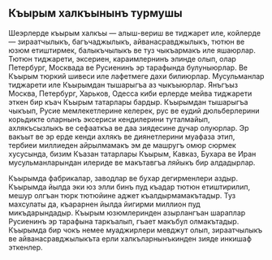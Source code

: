 ## Къырым халкъынынъ турмушы

Шеэрлерде къырым халкъы — алыш-вериш ве тиджарет иле, койлерде — зираатчылыкъ, багъчаджылыкъ, айванасравджылыкъ, тютюн ве юзюм етиштирмек, балыкъчылыкъ ве туз чыкъармакъ иле яшаюрлар.
Тютюн тиджарети, эксериен, караимлернинъ элинде олып, олар Петербург, Москвада ве Русиенинъ эр тарафында булуныюрлар.
Ве Къырым тюркий шивеси иле лафетмеге дахи билиюрлар.
Мусульманлар тиджарети иле Къырымдан тышарыгъа аз чыкъыюрлар.
Янъгъыз Москва, Петербург, Харьков, Одесса киби ерлерде мейва тиджарети эткен бир къач Къырым татарлары бардыр.
Къырымдан тышарыгъа чыкъып, Русие мемлекетлерине келерек, рус ве еудий дюльберлерини корьдикте оларнынъ эксериси кендилерини туталмайып, ахлякъсызлыкъ ве сефааткъа ве даа зиядесине дучар олуюрлар.
Эр вакъыт ве эр ерде кенди ахлякъ ве диянетлерини муафаза этип, тербиеи миллиеден айрылмамакъ эм де машругъ омюр сюрмек хусусында, бизим Къазан татарлары Къырым, Кавказ, Бухара ве Иран мусульманларындан илериде ве макътавгъа ляйыкъ бир алдадырлар.

Къырымда фабрикалар, заводлар ве бухар дегирменлери аздыр.
Къырымда йылда эки юз элли бинъ пуд къадар тютюн етиштирилип, мешур олгъан тюрк тютюйине аджет къалдырмамакътадыр.
Туз махсулаты да, къарарнен йылда йигирми миллион пуд микъдарындадыр.
Къырым юзюмлеринден азырлангъан шараплар Русиенинъ эр тарафына таркъалып, гъает макъбул олмакътадыр.
Къырымда бир чокъ немее муаджирлери мевджут олып, зираатчылыкъ ве айванасравджылыкъта ерли халкъларнынъкинден зияде инкишаф эткенлер.
